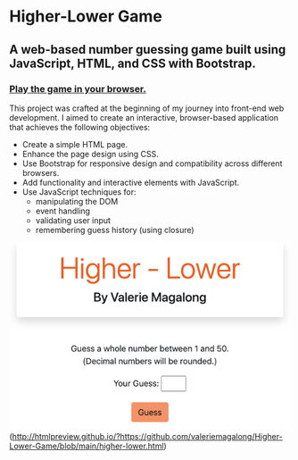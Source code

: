 
# Higher-Lower Game

## A web-based number guessing game built using JavaScript, HTML, and CSS with Bootstrap.

### [Play the game in your browser.](http://htmlpreview.github.io/?https://github.com/valeriemagalong/Higher-Lower-Game/blob/main/higher-lower.html)

This project was crafted at the beginning of my journey into front-end web development.  I aimed to create an interactive, browser-based application that achieves the following objectives:

* Create a simple HTML page.
* Enhance the page design using CSS.
* Use Bootstrap for responsive design and compatibility across different browsers.
* Add functionality and interactive elements with JavaScript.
* Use JavaScript techniques for:
  * manipulating the DOM
  * event handling
  * validating user input
  * remembering guess history (using closure)

![Higher-Lower game screenshot](/images/higher_lower_interface.png)(http://htmlpreview.github.io/?https://github.com/valeriemagalong/Higher-Lower-Game/blob/main/higher-lower.html)